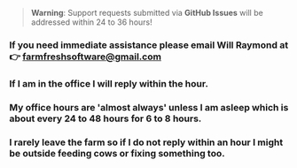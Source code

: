 > **Warning**: Support requests submitted via **GitHub Issues** will be addressed within 24 to 36 hours!

### If you need immediate assistance please email Will Raymond at 👉 farmfreshsoftware@gmail.com

### If I am in the office I will reply within the hour. 
### My office hours are 'almost always' unless I am asleep which is about every 24 to 48 hours for 6 to 8 hours. 
### I rarely leave the farm so if I do not reply within an hour I might be outside feeding cows or fixing something too.